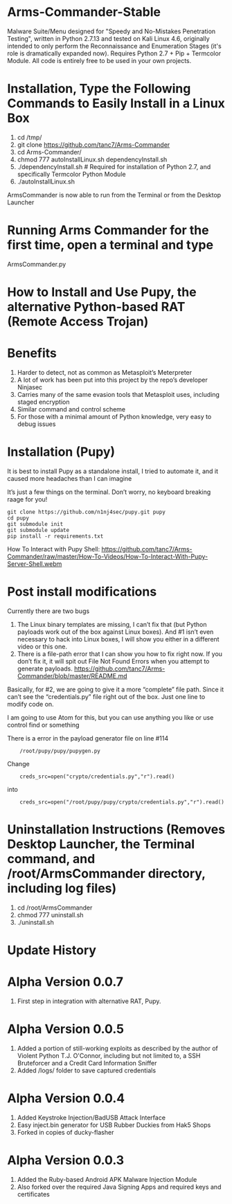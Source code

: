 # Arms-Commander-Stable
Malware Suite/Menu designed for "Speedy and No-Mistakes Penetration Testing", written in Python 2.7.13 and tested on Kali Linux 4.6, originally intended to only perform the Reconnaissance and Enumeration Stages (it's role is dramatically expanded now). Requires Python 2.7 + Pip + Termcolor Module. All code is entirely free to be used in your own projects. 

# Installation, Type the Following Commands to Easily Install in a Linux Box
1. cd /tmp/
2. git clone https://github.com/tanc7/Arms-Commander
3. cd Arms-Commander/
4. chmod 777 autoInstallLinux.sh dependencyInstall.sh
5. ./dependencyInstall.sh # Required for installation of Python 2.7, and specifically Termcolor Python Module
6. ./autoInstallLinux.sh

ArmsCommander is now able to run from the Terminal or from the Desktop Launcher

# Running Arms Commander for the first time, open a terminal and type
ArmsCommander.py

# How to Install and Use Pupy, the alternative Python-based RAT (Remote Access Trojan)

# Benefits
1. Harder to detect, not as common as Metasploit’s Meterpreter
2. A lot of work has been put into this project by the repo’s developer Ninjasec
3. Carries many of the same evasion tools that Metasploit uses, including staged encryption
4. Similar command and control scheme
5. For those with a minimal amount of Python knowledge, very easy to debug issues

# Installation (Pupy)
It is best to install Pupy as a standalone install, I tried to automate it, and it caused more headaches than I can imagine

It’s just a few things on the terminal. Don’t worry, no keyboard breaking raage for you!

	git clone https://github.com/n1nj4sec/pupy.git pupy
	cd pupy
	git submodule init
	git submodule update
	pip install -r requirements.txt 

How To Interact with Pupy Shell: https://github.com/tanc7/Arms-Commander/raw/master/How-To-Videos/How-To-Interact-With-Pupy-Server-Shell.webm
# Post install modifications
Currently there are two bugs
1. The Linux binary templates are missing, I can’t fix that (but Python payloads work out of the box  against Linux boxes). And #1 isn’t even necessary to hack into Linux boxes, I will show you either in a different video or this one.
2. There is a file-path error that I can show you how to fix right now. If you don’t fix it, it will spit out File Not Found Errors when you attempt to generate payloads. https://github.com/tanc7/Arms-Commander/blob/master/README.md

Basically, for #2, we are going to give it a more “complete” file path. Since it can’t see the “credentials.py” file right out of the box. Just one line to modify code on. 

I am going to use Atom for this, but you can use anything you like or use control find or something

There is a error in the payload generator file on line #114

		/root/pupy/pupy/pupygen.py

Change 
		
		creds_src=open("crypto/credentials.py","r").read()

into 
		
		creds_src=open("/root/pupy/pupy/crypto/credentials.py","r").read()

# Uninstallation Instructions (Removes Desktop Launcher, the Terminal command, and /root/ArmsCommander directory, including log files)
1. cd /root/ArmsCommander
2. chmod 777 uninstall.sh
3. ./uninstall.sh

# Update History

# Alpha Version 0.0.7

1. First step in integration with alternative RAT, Pupy.

# Alpha Version 0.0.5

1. Added a portion of still-working exploits as described by the author of Violent Python T.J. O'Connor, including but not limited to, a SSH Bruteforcer and a Credit Card Information Sniffer
2. Added /logs/ folder to save captured credentials

# Alpha Version 0.0.4

1. Added Keystroke Injection/BadUSB Attack Interface
2. Easy inject.bin generator for USB Rubber Duckies from Hak5 Shops
3. Forked in copies of ducky-flasher

# Alpha Version 0.0.3
1. Added the Ruby-based Android APK Malware Injection Module
2. Also forked over the required Java Signing Apps and required keys and certificates
